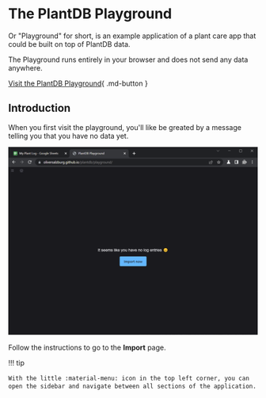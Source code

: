 # The PlantDB Playground

Or "Playground" for short, is an example application of a plant care app that could be built on top of PlantDB data.

The Playground runs entirely in your browser and does not send any data anywhere.

[Visit the PlantDB Playground](/plantdb/playground/){ .md-button }

## Introduction

When you first visit the playground, you'll like be greated by a message telling you that you have no data yet.

![Empty Playground](playground.assets/image-20220511221331624.png)

Follow the instructions to go to the **Import** page.

!!! tip

    With the little :material-menu: icon in the top left corner, you can open the sidebar and navigate between all sections of the application.
